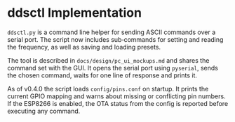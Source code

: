 # ddsctl Implementation

`ddsctl.py` is a command line helper for sending ASCII commands over a serial
port. The script now includes sub‑commands for setting and reading the
frequency, as well as saving and loading presets.

The tool is described in `docs/design/pc_ui_mockups.md` and shares the command
set with the GUI. It opens the serial port using `pyserial`, sends the chosen
command, waits for one line of response and prints it.

As of v0.4.0 the script loads `config/pins.conf` on startup. It prints the
current GPIO mapping and warns about missing or conflicting pin numbers. If the
ESP8266 is enabled, the OTA status from the config is reported before executing
any command.
